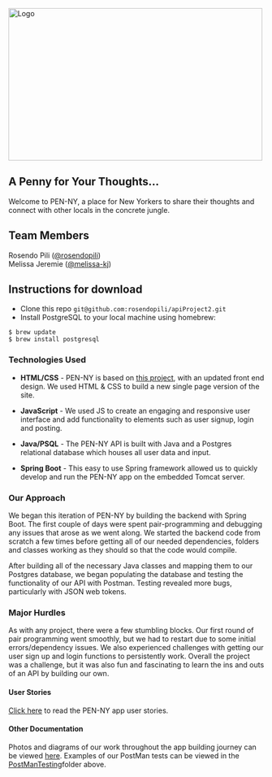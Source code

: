 <!-- ![PEN-NY Logo](images/PEN-NY.png) -->
<img src="images/PEN-NY.png" alt="Logo"
	title="PEN-NY logo" width="500" height="300" />
## A Penny for Your Thoughts...
Welcome to PEN-NY, a place for New Yorkers to share their thoughts and connect with other locals in the concrete jungle.

## Team Members 
Rosendo Pili (<a href="https://github.com/rosendopili">@rosendopili</a>)<br/>
Melissa Jeremie (<a href="https://github.com/melissa-kj">@melissa-kj</a>)<br/>


## Instructions for download
- Clone this repo `git@github.com:rosendopili/apiProject2.git`
- Install PostgreSQL to your local machine using homebrew:

```shell
$ brew update
$ brew install postgresql
```

### Technologies Used

* **HTML/CSS** - PEN-NY is based on [this project](https://github.com/rosendopili/PEN-NY-CHAT), with an updated front end design. We used HTML & CSS to build  a new single page version of the site.

* **JavaScript** - We used JS to create an engaging and responsive user interface and add functionality to elements such as user signup, login and posting.

* **Java/PSQL** - The PEN-NY API is built with Java and a Postgres relational database which houses all user data and input.

* **Spring Boot** - This easy to use Spring framework allowed us to quickly develop and run the PEN-NY app on the embedded Tomcat server.


### Our Approach
We began this iteration of PEN-NY by building the backend with Spring Boot. The first couple of days were spent pair-programming and debugging any issues that arose as we went along. We started the backend code from scratch a few times before getting all of our needed dependencies, folders and classes working as they should so that the code would compile.

After building all of the necessary Java classes and mapping them to our Postgres database, we began populating the database and testing the functionality of our API with Postman. Testing revealed more bugs, particularly with JSON web tokens.

### Major Hurdles
As with any project, there were a few stumbling blocks. Our first round of pair programming went smoothly, but we had to restart due to some initial errors/dependency issues. We also experienced challenges with getting our user sign up and login functions to persistently work. Overall the project was a challenge, but it was also fun and fascinating to learn the ins and outs of an API by building our own.

#### User Stories
[Click here](https://docs.google.com/document/d/1AYhVIiWtoqI3dcMKcJkWv5oTYJyKhCW23ezuSDG5weM/edit?usp=sharing) to read the PEN-NY app user stories.

#### Other Documentation
Photos and diagrams of our work throughout the app building journey can be viewed [here](https://docs.google.com/presentation/d/1xYE1g4x3fGVbz-FgHlk0I7qb7T9dl-qQMwtvlxA6TNo/edit?usp=sharing). Examples of our PostMan tests can be viewed in the [PostManTesting](https://github.com/rosendopili/apiProject2/tree/master/PostManTesting)folder above.
